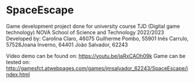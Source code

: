 # SpaceEscape
Game development project done for university course TJD (Digital game technology)
NOVA School of Science and Technology
2022/2023
Developed by:
Carolina Claro, 46075​
Guilherme Pombo, 55901​
Inês Carrulo, 57528​
Joana Inverno, 64401​
João Salvador, 62243

Video demo can be found on: https://youtu.be/jaRxCAOh09k
Game can be tested on: http://gamesfct.atwebpages.com/games/jmsalvador_62243/SpaceEscape/index.html

